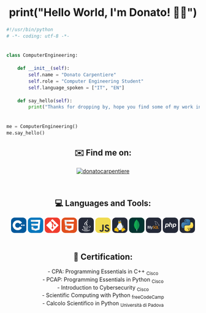 <div align="center"><h1>print("Hello World, I'm Donato! 👨‍💻")</h1></div>

```python
#!/usr/bin/python
# -*- coding: utf-8 -*-


class ComputerEngineering:

    def __init__(self):
        self.name = "Donato Carpentiere"
        self.role = "Computer Engineering Student"
        self.language_spoken = ["IT", "EN"]

    def say_hello(self):
        print("Thanks for dropping by, hope you find some of my work interesting.")


me = ComputerEngineering()
me.say_hello()
```


<div align="center"><h2>✉️ Find me on:</h2></div>


<p align="center">
 <a href="https://www.linkedin.com/in/donato-carpentiere-329a39283/" target="blank"><img align="center" src="https://raw.githubusercontent.com/rahuldkjain/github-profile-readme-generator/master/src/images/icons/Social/linked-in-alt.svg" alt="donatocarpentiere" height="30" width="40" /></a>
</p>

<br />

<h2 align="center"> 💻 Languages and Tools: </h2>
<div align="center">
<img src="https://raw.githubusercontent.com/tandpfun/skill-icons/65dea6c4eaca7da319e552c09f4cf5a9a8dab2c8/icons/CPP.svg" alt="cpp" height="40"/>
<img src="https://github.com/tandpfun/skill-icons/raw/main/icons/CSS.svg" alt="css" width="40" height="40"/>
<img src="https://github.com/tandpfun/skill-icons/raw/main/icons/Git.svg" alt="git" width="40" height="40"/>
<img src="https://github.com/tandpfun/skill-icons/raw/main/icons/HTML.svg" alt="html" width="40" height="40"/>
<img src="https://github.com/tandpfun/skill-icons/raw/main/icons/Java-Dark.svg" alt="java" width="40" height="40"/>
<img src="https://github.com/tandpfun/skill-icons/raw/main/icons/JavaScript.svg" alt="js" width="40" height="40"/>
<img src="https://github.com/tandpfun/skill-icons/raw/main/icons/Linux-Dark.svg" alt="linux" width="40" height="40"/>
<img src="https://github.com/tandpfun/skill-icons/raw/main/icons/MongoDB.svg" alt="mongodb" width="40" height="40"/>
<img src="https://github.com/tandpfun/skill-icons/raw/main/icons/MySQL-Dark.svg" alt="mysql" width="40" height="40"/>
<img src="https://github.com/tandpfun/skill-icons/raw/main/icons/PHP-Dark.svg" alt="php" width="40" height="40"/>
<img src="https://github.com/tandpfun/skill-icons/raw/main/icons/Python-Dark.svg" alt="python" width="40" height="40"/>

</div>

<br />


<div align="center"><h2>📜 Certification: </h2>
    - CPA: Programming Essentials in C++ <sub>Cisco</sub><br>
    - PCAP: Programming Essentials in Python <sub>Cisco</sub><br>
    - Introduction to Cybersecurity <sub>Cisco</sub><br>
    - Scientific Computing with Python <sub>freeCodeCamp</sub><br>
    - Calcolo Scientifico in Python <sub>Università di Padova</sub><br> 
</div>

